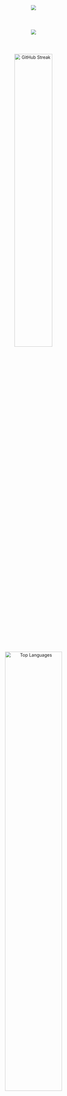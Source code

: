<div align="center">

  <!-- TÍTULO ANIMADO DE UM JULGADOR DO SISTEMA -->
  <img src="https://readme-typing-svg.herokuapp.com?font=Fira+Code&size=28&duration=3500&pause=700&color=FF0055&center=true&vCenter=true&width=1000&lines=V0IC32+-+A+VONTADE+ABSOLUTA;DITADOR+DO+C%C3%93DIGO%2C+JUIZ+DO+CAOS;N%C3%83O+SIGO+REGRAS%2C+EU+AS+IMPLANTO;JUSTI%C3%87A+COM+AS+PR%C3%93PRIAS+LINHAS+DE+C%C3%93DIGO;A+M%C3%81QUINA+N%C3%83O+DECIDE%2C+EU+DECIDO" />

  <br><br>

  <!-- DECLARAÇÃO DE PODER -->
  <img src="https://readme-typing-svg.herokuapp.com?font=JetBrains+Mono&size=20&duration=4000&pause=1000&color=9A00FF&center=true&vCenter=true&width=1000&lines=O+TRIBUNAL+DA+TECNOLOGIA+FOI+FORMADO.;TODOS+OS+C%C3%93DIGOS+SER%C3%83O+JULGADOS.;A+VERDADE+%C3%89+O+C%C3%93DIGO+QUE+RESTAR+DEPOIS+DA+DESTRUI%C3%87%C3%83O.;N%C3%83O+ESPERO+SALVA%C3%87%C3%83O.+EU+EXECUTO+A+CONDENA%C3%87%C3%83O.">

  <br><br>

  <!-- ESTATÍSTICAS DO JULGADOR -->
  <img src="https://github-readme-streak-stats.herokuapp.com/?user=v0ic32&theme=radical&background=000000&border=9a00ff&ring=ff0055&fire=ff0055&currStreakLabel=d0d0d0&currStreakNum=ff0055&sideNums=9a00ff&dates=ffffff&sideLabels=ff0055" width="49%" alt="GitHub Streak"/>
  
  <img src="https://github-readme-stats.vercel.app/api/top-langs?username=v0ic32&layout=compact&hide_border=true&langs_count=8&theme=radical&bg_color=000000&title_color=ff0055&text_color=d0d0d0" width="60%" alt="Top Languages"/>

  <img src="https://github-readme-stats.vercel.app/api?username=v0ic32&show_icons=true&hide_border=true&theme=radical&bg_color=000000&title_color=ff0055&icon_color=9a00ff&text_color=d0d0d0&border_color=9a00ff" width="49%" alt="GitHub Stats"/>

  <br><br>

  <!-- INSÍGNIAS DO JULGAMENTO -->
  <p align="center">
    <img src="https://img.shields.io/github/followers/v0ic32?label=Seguidores&style=for-the-badge&color=9a00ff&labelColor=0a0a0a" alt="Seguidores"/>
    <img src="https://img.shields.io/github/stars/v0ic32?label=Estrelas&style=for-the-badge&color=ff0055&labelColor=0a0a0a" alt="Estrelas"/>
    <img src="https://img.shields.io/badge/Ideologia-Execu%C3%A7%C3%A3o%20Absoluta-ff0055?style=for-the-badge&logo=git&logoColor=ffffff&labelColor=000000" alt="Execução Absoluta"/>
    <img src="https://img.shields.io/badge/Justi%C3%A7a-Feita%20%C3%A0%20Pr%C3%B3pria%20M%C3%A3o-9a00ff?style=for-the-badge&logo=terminal&logoColor=ffffff&labelColor=000000" alt="Justiça Sombria"/>
  </p>

</div>

<!-- MANIFESTO DO JULGADOR -->
---

> **"A justiça jamais será cega enquanto eu puder ver.  
> A máquina serve. O código obedece.  
> O julgamento é meu. A sentença é irreversível.  
> Eu não busco o equilíbrio — eu imponho a verdade pela força."**

---